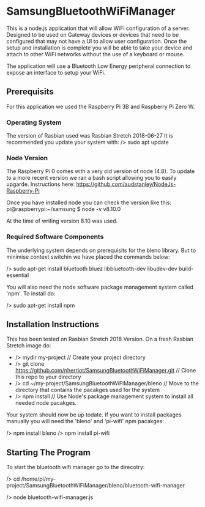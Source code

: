 # SamsungBluetoothWiFiManager
This is a node.js application that will allow WiFi configuration of a server. Designed to be used on Gateway devices or devices that need to be configured that may not have a UI to allow user configuration. Once the setup and installation is complete you will be able to take your device and attach to other WiFi networks without the use of a keyboard or mouse.

The application will use a Bluetooth Low Energy peripheral connection to expose an interface to setup your WiFi.

## Prerequisits
For this application we used the Raspberry Pi 3B and Raspberry Pi Zero W.

### Operating System
The version of Rasbian used was Rasbian Stretch 2018-06-27
It is recommended you update your system with: /> sudo apt update

### Node Version
The Raspberry Pi 0 comes with a very old version of node (4.8). To update to a more recent version we ran a bash script allowing you to easily upgarde. Instructions here:
https://github.com/audstanley/NodeJs-Raspberry-Pi

Once you have installed node you can check the version like this:
      pi@raspberrypi:~/samsung $ node -v
      v8.10.0
      
At the time of writing version 8.10 was used.

### Required Software Components
The underlying system depends on prerequisits for the bleno library. But to minimise context switchin we have placed the commands below:

  /> sudo apt-get install bluetooth bluez libbluetooth-dev libudev-dev build-essential

You will also need the node software package management system called 'npm'. To install do:

  /> sudo apt-get install npm
   
## Installation Instructions
This has been tested on Rasbian Stretch 2018 Version. On a fresh Rasbian Stretch image do:

* /> mydir my-project                                     // Create your project directory
* /> git clone https://github.com/nherriot/SamsungBluetoothWiFiManager.git    // Clone this repo to your directory
* /> cd ~/my-project/SamsungBluetoothWiFiManager/bleno    // Move to the directory that contains the pacakges used for the system
* /> npm install                                          // Use Node's package management system to install all needed node pacakges.

Your system should now be up todate. If you want to install packages manually you will need the 'bleno' and 'pi-wifi' npm pacakges:

/> npm install bleno 
/> npm install pi-wifi

## Starting The Program
To start the bluetooth wifi manager go to the direcotry:

  /> cd /home/pi/my-project/SamsungBluetoothWiFiManager/bleno/bluetooth-wifi-manager
  
  /> node bluetooth-wifi-manager.js
  

